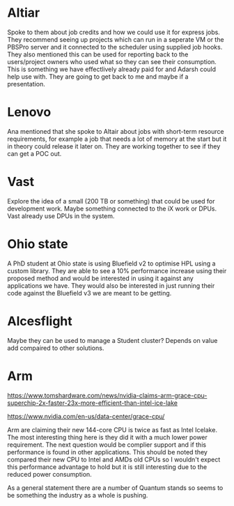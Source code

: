 # Altiar
Spoke to them about job credits and how we could use it for express jobs. They recommend seeing up projects which can run in a seperate VM or the PBSPro server and it connected to the scheduler using supplied job hooks. 
They also mentioned this can be used for reporting back to the users/project owners who used what so they can see their consumption. This is something we have effectlively already paid for and Adarsh could help use with. They are going to get back to me and maybe if a presentation.

# Lenovo 
Ana mentioned that she spoke to Altair about jobs with short-term resource requirements, for example a job that needs a lot of memory at the start but it in theory could release it later on.
They are working together to see if they can get a POC out.

# Vast
Explore the idea of a small (200 TB or something) that could be used for development work. Maybe something connected to the iX work or DPUs. Vast already use DPUs in the system.

# Ohio state
A PhD student at Ohio state is using Bluefield v2 to optimise HPL using a custom library. They are able to see a 10% performance increase using their proposed method and would be interested in using it against any applications we have. They would also be interested in just running their code against the Bluefield v3 we are meant to be getting. 

# Alcesflight
Maybe they can be used to manage a Student cluster? Depends on value add compaired to other solutions. 

# Arm
https://www.tomshardware.com/news/nvidia-claims-arm-grace-cpu-superchip-2x-faster-23x-more-efficient-than-intel-ice-lake

https://www.nvidia.com/en-us/data-center/grace-cpu/

Arm are claiming their new 144-core CPU is twice as fast as Intel Icelake. The most interesting thing here is they did it with a much lower power requirement. 
The next question would be complier support and if this performance is found in other applications. This should be noted they compared their new CPU to Intel and AMDs old CPUs so I wouldn't expect this performance advantage to hold but it is still interesting due to the reduced power consumption. 


As a general statement there are a number of Quantum stands so seems to be something the industry as a whole is pushing. 

